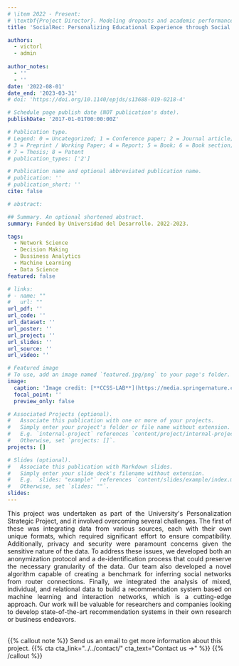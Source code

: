 ```yaml
---
# \item 2022 - Present: 
# \textbf{Project Director}. Modeling dropouts and academic performance in higher education. The project's primary goal is to build early risk profiles of students who are at risk of dropout in higher education to focus accompanying programs. In partnership with Universidad del Desarrollo ($\approx~$ USD 40.000).
title: 'SocialRec: Personalizing Educational Experience through Social Network-based Recommender Systems'

authors:
  - victorl
  - admin
  
author_notes:
  - ''
  - ''
date: '2022-08-01'
date_end: '2023-03-31'
# doi: 'https://doi.org/10.1140/epjds/s13688-019-0218-4'

# Schedule page publish date (NOT publication's date).
publishDate: '2017-01-01T00:00:00Z'

# Publication type.
# Legend: 0 = Uncategorized; 1 = Conference paper; 2 = Journal article;
# 3 = Preprint / Working Paper; 4 = Report; 5 = Book; 6 = Book section;
# 7 = Thesis; 8 = Patent
# publication_types: ['2']

# Publication name and optional abbreviated publication name.
# publication: ''
# publication_short: ''
cite: false

# abstract: 

## Summary. An optional shortened abstract.
summary: Funded by Universidad del Desarrollo. 2022-2023.

tags:
  - Network Science
  - Decision Making
  - Bussiness Analytics
  - Machine Learning
  - Data Science
featured: false

# links:
# - name: ""
#   url: ""
url_pdf: ''
url_code: ''
url_dataset: ''
url_poster: ''
url_project: ''
url_slides: ''
url_source: ''
url_video: ''

# Featured image
# To use, add an image named `featured.jpg/png` to your page's folder.
image:
  caption: 'Image credit: [**CCSS-LAB**](https://media.springernature.com/full/springer-static/image/art%3A10.1140%2Fepjds%2Fs13688-019-0218-4/MediaObjects/13688_2019_218_Fig1_HTML.png?as=webp)'
  focal_point: ''
  preview_only: false

# Associated Projects (optional).
#   Associate this publication with one or more of your projects.
#   Simply enter your project's folder or file name without extension.
#   E.g. `internal-project` references `content/project/internal-project/index.md`.
#   Otherwise, set `projects: []`.
projects: []

# Slides (optional).
#   Associate this publication with Markdown slides.
#   Simply enter your slide deck's filename without extension.
#   E.g. `slides: "example"` references `content/slides/example/index.md`.
#   Otherwise, set `slides: ""`.
slides:
---
```


<style>
div {
  text-align: justify;
  text-justify: inter-word;
}
</style>


<div>
This project was undertaken as part of the University's Personalization Strategic Project, and it involved overcoming several challenges. The first of these was integrating data from various sources, each with their own unique formats, which required significant effort to ensure compatibility. Additionally, privacy and security were paramount concerns given the sensitive nature of the data. To address these issues, we developed both an anonymization protocol and a de-identification process that could preserve the necessary granularity of the data. Our team also developed a novel algorithm capable of creating a benchmark for inferring social networks from router connections. Finally, we integrated the analysis of mixed, individual, and relational data to build a recommendation system based on machine learning and interaction networks, which is a cutting-edge approach. Our work will be valuable for researchers and companies looking to develop state-of-the-art recommendation systems in their own research or business endeavors.
</div>

<br>


{{% callout note %}}
Send us an email to get more information about this project.
{{% cta cta_link="../../contact/" cta_text="Contact us →" %}}
{{% /callout %}}

<!-- Supplementary notes can be added here, including [code and math](https://wowchemy.com/docs/content/writing-markdown-latex/). -->
